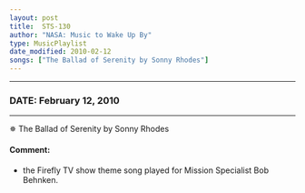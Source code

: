 ```yaml
---
layout: post
title:  STS-130
author: "NASA: Music to Wake Up By"
type: MusicPlaylist
date_modified: 2010-02-12
songs: ["The Ballad of Serenity by Sonny Rhodes"]
---
```


----
### DATE: February 12, 2010
----
✵ The Ballad of Serenity by Sonny Rhodes

#### Comment:
* the Firefly TV show theme song played for Mission Specialist Bob Behnken.



<br/>
<center>
	<a target="_blank"
	   href="https://twitter.com/intent/tweet?hashtags=Space,NASA,Playlist,NASAWakeupCalls,SpaceProgram&text={{ page.author}}, '{{ page.songs.first }}' {{ page.title }}, {{ page.date | date: '%B %d, %Y' }}. {{ site.url }}{{ page.url }} @nasawakeupcalls">
	   <i class="fab fa-twitter" alt="Tweet this page" style="font-size: 1.3em;"></i>
	</a>
	&nbsp; 	<i class="fas fa-user-astronaut" style="font-size: 1.5em;"></i> &nbsp;
    <a type="amzn" search="'The Ballad of Serenity by Sonny Rhodes'" category="popular music">
        <i class="fab fa-amazon" style="font-size: 1.3em;"></i>
    </a>
</center>
